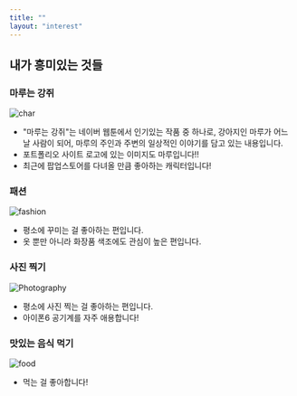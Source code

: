 ```yaml
---
title: ""
layout: "interest"
---
```


## 내가 흥미있는 것들
### 마루는 강쥐
![char](char1.jpg)
- "마루는 강쥐"는 네이버 웹툰에서 인기있는 작품 중 하나로, 강아지인 마루가 어느 날 사람이 되어, 마루의 주인과 주변의 일상적인 이야기를 담고 있는 내용입니다.
- 포트폴리오 사이트 로고에 있는 이미지도 마루입니다!!
- 최근에 팝업스토어를 다녀올 만큼 좋아하는 캐릭터입니다!

### 패션
![fashion](sarah-dorweiler-fr0J5-GIVyg-unsplash.jpg)
- 평소에 꾸미는 걸 좋아하는 편입니다.
- 옷 뿐만 아니라 화장품 색조에도 관심이 높은 편입니다.

### 사진 찍기 
![Photography](samsung-memory-DNXjLfVy2Hc-unsplash.jpg)
- 평소에 사진 찍는 걸 좋아하는 편입니다.
- 아이폰6 공기계를 자주 애용합니다!

### 맛있는 음식 먹기
![food](jamie-street-tb5A-QTI6xg-unsplash.jpg)
- 먹는 걸 좋아합니다!

